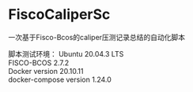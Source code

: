 # FiscoCaliperSc
一次基于Fisco-Bcos的caliper压测记录总结的自动化脚本  
  
脚本测试环境：
Ubuntu 20.04.3 LTS  
FISCO-BCOS 2.7.2  
Docker version 20.10.11  
docker-compose version 1.24.0  
